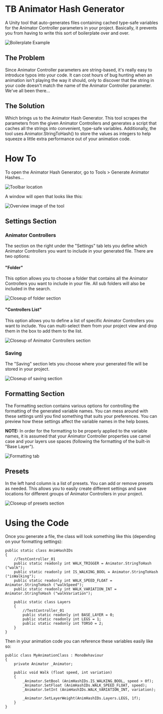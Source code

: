 # TB Animator Hash Generator
A Unity tool that auto-generates files containing cached type-safe variables for the Animator Controller parameters in your project. Basically, it prevents you from having to write this sort of boilerplate over and over.

![Boilerplate Example](/Images/AHG_Boilerplate_Example_01.png?raw=true)

## The Problem
Since Animator Controller parameters are string-based, it's really easy to introduce typos into your code. It can cost hours of bug hunting when an animation isn't playing the way it should, only to discover that the string in your code doesn't match the name of the Animator Controller parameter. We've all been there...

## The Solution
Which brings us to the Animator Hash Generator. This tool scrapes the parameters from the given Animator Controllers and generates a script that caches all the strings into convenient, type-safe variables. Additionally, the tool uses Animator.StringToHash() to store the values as integers to help squeeze a little extra performance out of your animation code.

# How To
To open the Animator Hash Generator, go to Tools > Generate Animator Hashes...

![Toolbar location](/Images/AHG_Instructions_01.png?raw=true)

A window will open that looks like this:

![Overview image of the tool](/Images/AHG_Instructions_02.png?raw=true)

## Settings Section

### Animator Controllers
The section on the right under the "Settings" tab lets you define which Animator Controllers you want to include in your generated file. There are two options:
#### "Folder"
This option allows you to choose a folder that contains all the Animator Controllers you want to include in your file. All sub folders will also be included in the search.

![Closeup of folder section](/Images/AHG_Instructions_AnimatorControllers_Folder_01.png?raw=true)
	
#### "Controllers List"
This option allows you to define a list of specific Animator Controllers you want to include. You can multi-select them from your project view and drop them in the box to add them to the list.
	
![Closeup of Animator Controllers section](/Images/AHG_Instructions_AnimatorControllers_List_01.png?raw=true)

### Saving
The "Saving" section lets you choose where your generated file will be stored in your project.

![Closeup of saving section](/Images/AHG_Instructions_Saving_01.png?raw=true)

## Formatting Section
The Formatting section contains various options for controlling the formatting of the generated variable names. You can mess around with these settings until you find something that suits your preferences. You can preview how these settings affect the variable names in the help boxes.

**NOTE:** In order for the formatting to be properly applied to the variable names, it is assumed that your Animator Controller properties use camel case and your layers use spaces (following the formatting of the built-in "Base Layer").

![Formatting tab](/Images/AHG_Instructions_Formatting_01.png?raw=true)

## Presets
In the left hand column is a list of presets. You can add or remove presets as needed. This allows you to easily create different settings and save locations for different groups of Animator Controllers in your project.

![Closeup of presets section](/Images/AHG_Instructions_Presets_01.png?raw=true)

# Using the Code
Once you generate a file, the class will look something like this (depending on your formatting settings):
~~~~
public static class AnimHashIDs
{
	//TestController_01
	public static readonly int WALK_TRIGGER = Animator.StringToHash ("walk");
	public static readonly int IS_WALKING_BOOL = Animator.StringToHash ("isWalking");
	public static readonly int WALK_SPEED_FLOAT = Animator.StringToHash ("walkSpeed");
	public static readonly int WALK_VARIATION_INT = Animator.StringToHash ("walkVariation");
	
	public static class Layers
	{
		//TestController_01
		public static readonly int BASE_LAYER = 0;
		public static readonly int LEGS = 1;
		public static readonly int TORSO = 2;
	}
}
~~~~

Then in your animation code you can reference these variables easily like so:
~~~~
public class MyAnimationClass : MonoBehaviour
{
	private Animator _Animator;
	
	public void Walk (float speed, int variation)
	{
		_Animator.SetBool (AnimHashIDs.IS_WALKING_BOOL, speed > 0f);
		_Animator.SetFloat (AnimHashIDs.WALK_SPEED_FLOAT, speed);
		_Animator.SetInt (AnimHashIDs.WALK_VARIATION_INT, variation);
		
		_Animator.SetLayerWeight(AnimHashIDs.Layers.LEGS, 1f);
	}
}
~~~~
